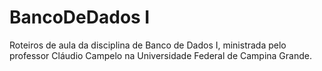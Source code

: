 # BancoDeDados I
Roteiros de aula da disciplina de Banco de Dados I, ministrada pelo professor Cláudio Campelo na Universidade Federal de Campina Grande.
